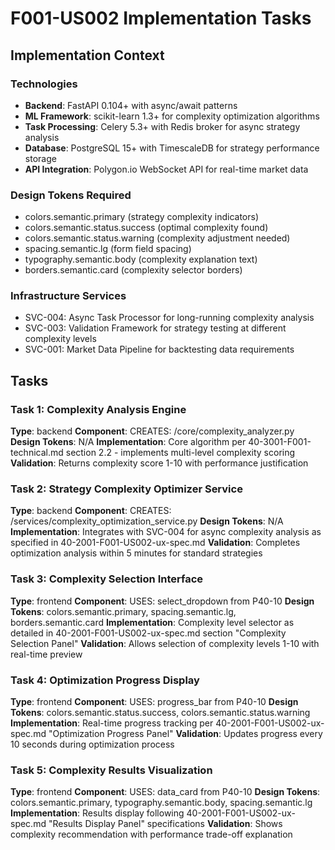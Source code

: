 # F001-US002 Implementation Tasks

## Implementation Context

### Technologies
- **Backend**: FastAPI 0.104+ with async/await patterns
- **ML Framework**: scikit-learn 1.3+ for complexity optimization algorithms
- **Task Processing**: Celery 5.3+ with Redis broker for async strategy analysis
- **Database**: PostgreSQL 15+ with TimescaleDB for strategy performance storage
- **API Integration**: Polygon.io WebSocket API for real-time market data

### Design Tokens Required
- colors.semantic.primary (strategy complexity indicators)
- colors.semantic.status.success (optimal complexity found)
- colors.semantic.status.warning (complexity adjustment needed)
- spacing.semantic.lg (form field spacing)
- typography.semantic.body (complexity explanation text)
- borders.semantic.card (complexity selector borders)

### Infrastructure Services
- SVC-004: Async Task Processor for long-running complexity analysis
- SVC-003: Validation Framework for strategy testing at different complexity levels
- SVC-001: Market Data Pipeline for backtesting data requirements

## Tasks

### Task 1: Complexity Analysis Engine
**Type**: backend
**Component**: CREATES: /core/complexity_analyzer.py
**Design Tokens**: N/A
**Implementation**: 
Core algorithm per 40-3001-F001-technical.md section 2.2 - implements multi-level complexity scoring
**Validation**: Returns complexity score 1-10 with performance justification

### Task 2: Strategy Complexity Optimizer Service
**Type**: backend
**Component**: CREATES: /services/complexity_optimization_service.py
**Design Tokens**: N/A
**Implementation**: 
Integrates with SVC-004 for async complexity analysis as specified in 40-2001-F001-US002-ux-spec.md
**Validation**: Completes optimization analysis within 5 minutes for standard strategies

### Task 3: Complexity Selection Interface
**Type**: frontend
**Component**: USES: select_dropdown from P40-10
**Design Tokens**: colors.semantic.primary, spacing.semantic.lg, borders.semantic.card
**Implementation**: 
Complexity level selector as detailed in 40-2001-F001-US002-ux-spec.md section "Complexity Selection Panel"
**Validation**: Allows selection of complexity levels 1-10 with real-time preview

### Task 4: Optimization Progress Display
**Type**: frontend
**Component**: USES: progress_bar from P40-10
**Design Tokens**: colors.semantic.status.success, colors.semantic.status.warning
**Implementation**: 
Real-time progress tracking per 40-2001-F001-US002-ux-spec.md "Optimization Progress Panel"
**Validation**: Updates progress every 10 seconds during optimization process

### Task 5: Complexity Results Visualization
**Type**: frontend
**Component**: USES: data_card from P40-10
**Design Tokens**: colors.semantic.primary, typography.semantic.body, spacing.semantic.lg
**Implementation**: 
Results display following 40-2001-F001-US002-ux-spec.md "Results Display Panel" specifications
**Validation**: Shows complexity recommendation with performance trade-off explanation